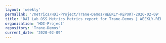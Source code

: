 ```yaml
---
layout: 'weekly'
permalink: '/metrics/HDI-Project/Trane-Demos/WEEKLY-REPORT-2020-02-09'
title: 'DAI Lab OSS Metrics Metrics report for Trane-Demos | WEEKLY-REPORT-2020-02-09'
organization: 'HDI-Project'
repository: 'Trane-Demos'
current_date: '2020-02-09'
---
```

